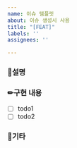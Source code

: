 ```yaml
---
name: 이슈 템플릿
about: 이슈 생성시 사용
title: "[FEAT]"
labels: ''
assignees: ''

---
```


### 🌈설명
<!-- 관련 이슈에 대해 설명 -->
###

### ✏구현 내용
<!-- 할 일 내용을 적어주세요. -->
<!-- 목록 추가시 복사 -->
- [ ] todo1
- [ ] todo2

### 🎻기타
<!-- 기타 사항을 작성해주세요. -->
